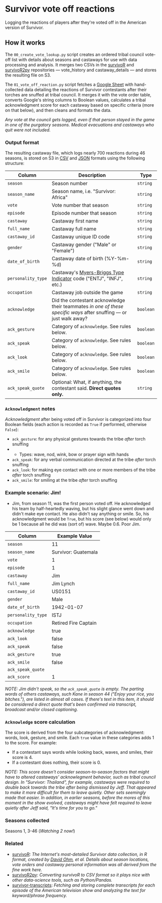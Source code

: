 # Survivor vote off reactions
Logging the reactions of players after they're voted off in the American version of Survivor.

## How it works

The `00_create_vote_lookup.py` script creates an ordered tribal council vote-off list with details about seasons and castaways for use with data processing and analysis. It merges two CSVs in the [survivoR](https://github.com/doehm/survivoR) and [survivoR2py](https://github.com/stiles/survivoR2py/tree/main) repositories — vote_history and castaway_details — and stores the resulting file on S3.

The `01_vote_off_reaction.py` script fetches a [Google Sheet](https://docs.google.com/spreadsheets/d/1nys0mCWArUCtPKYIVBrbjmv7eAWkmOce4cBlyHm8b0c/edit?usp=sharing) with hand-collected data detailing the reactions of Survivor contestants after their torches are snuffed at tribal council. It merges it with the vote order table, converts Google's string columns to Boolean values, calculates a tribal acknowledgment score for each castaway based on specific criteria (more on that below), and then cleans and formats the data. 

*Any vote at the council gets logged, even if that person stayed in the game in one of the purgatory seasons. Medical evacuations and castaways who quit were not included.*

### Output format

The resulting castaway file, which logs nearly 700 reactions during 46 seasons, is stored on S3 in [CSV](https://stilesdata.com/survivor/survivor_vote_off_reactions.csv) and [JSON](https://stilesdata.com/survivor/survivor_vote_off_reactions.json) formats using the following structure: 

| Column          | Description                                                                                                    | Type     |
|-----------------|----------------------------------------------------------------------------------------------------------------|----------|
| `season`        | Season number                                                                                                  | `string` |
| `season_name`   | Season name, i.e. "Survivor: Africa"                                                                           | `string` |
| `vote`          | Vote number that season                                                                                        | `string` |
| `episode`       | Episode number that season                                                                                     | `string` |
| `castaway`      | Castaway first name                                                                                            | `string` |
| `full_name`     | Castaway full name                                                                                             | `string` |
| `castaway_id`   | Castaway unique ID code                                                                                        | `string` |
| `gender`        | Castaway gender ("Male" or "Female")                                                                           | `string` |
| `date_of_birth` | Castaway date of birth (%Y-%m-%d)                                                                              | `string` |
| `personality_type` | Castaway's [Myers-Briggs Type Indicator](https://www.mbtionline.com/en-US/How-it-works/Framework) code ("ENTJ", "INFJ", etc.) | `string` |
| `occupation`    | Castaway job outside the game                                                                                  | `string` |
| `acknowledge`   | Did the contestant acknowledge their teammates *in one of these specific ways* after snuffing — or just walk away? | `boolean`|
| `ack_gesture`   | Category of `acknowledge`. See rules below.                                                                    | `boolean`|
| `ack_speak`     | Category of `acknowledge`. See rules below.                                                                    | `boolean`|
| `ack_look`      | Category of `acknowledge`. See rules below.                                                                    | `boolean`|
| `ack_smile`     | Category of `acknowledge`. See rules below.                                                                    | `boolean`|
| `ack_speak_quote` | Optional: What, if anything, the contestant said. **Direct quotes only.**                                   | `string` |

### `Acknowledgment` notes

*Acknowledgment* after being voted off in Survivor is categorized into four Boolean fields (each action is recorded as `True` if performed, otherwise `False`): 

* `ack_gesture`: for any physical gestures towards the tribe *after* torch snuffing
* * Types: wave, nod, wink, bow or prayer sign with hands
* `ack_speak`: for any verbal communication directed at the tribe *after* torch snuffing
* `ack_look`: for making eye contact with one or more members of the tribe *after* torch snuffing
* `ack_smile`: for smiling at the tribe *after* torch snuffing

### Example scenario: Jim!

- Jim, from season 11, was the first person voted off. He acknowledged his team by half-heartedly waving, but his slight glance went down and didn't make eye contact. He also didn't say anything or smile. So, his acknowledgment would be `True`, but his score (see below) would only be 1 because all he did was (sort of) wave. Maybe 0.6. Poor Jim.

| Column           | Example Value            |
|------------------|--------------------------|
| `season`         | 11                       |
| `season_name`    | Survivor: Guatemala      |
| `vote`           | 1                        |
| `episode`        | 1                        |
| `castaway`       | Jim                      |
| `full_name`      | Jim Lynch                |
| `castaway_id`    | US0151                   |
| `gender`         | Male                     |
| `date_of_birth`  | 1942-01-07               |
| `personality_type` | ISTJ                     |
| `occupation`     | Retired Fire Captain     |
| `acknowledge`    | true                     |
| `ack_look`       | false                    |
| `ack_speak`      | false                    |
| `ack_gesture`    | true                     |
| `ack_smile`      | false                    |
| `ack_speak_quote`|                          |
| `ack_score`      | 1                        |

*NOTE: Jim didn't speak, so the `ack_speak_quote` is empty. The parting words of others castaways, such Kane in season 44 ("Enjoy your rice, you bitches."), are listed in almost all cases. If there's text in this item, it should be considered a direct quote that's been confirmed via transcript, broadcast and/or closed captioning.*

### `Acknowledge` score calculation

The score is derived from the four subcategories of acknowledgment: words, look, gesture, and smile. Each `true` value in these categories adds 1 to the score. For example:

* If a contestant says words while looking back, waves, and smiles, their score is 4.
* If a contestant does nothing, their score is 0.

*NOTE: This score doesn't consider season-to-season factors that might have to altered castaways' acknowlegment behavior, such as tribal council design. In "Survivor: Thailand", for example, castaways were required to double back towards the tribe after being dismissed by Jeff. That appeared to make it more difficult for them to leave quietly. Other sets seemingly made that easier. In addition, in earlier seasons, before the mores of this moment in the show evolved, castaways might have felt required to leave quietly after Jeff said, "It's time for you to go."*

### Seasons collected

Seasons 1, 3-46 
(*Watching 2 now!*)


### Related

* [survivoR](https://github.com/doehm/survivoR): *The Internet's most-detailed Survivor data collection, in R format, created by [David Ohm](https://github.com/doehm), et al. Details about season locations, vote orders and castaway personal information was all derived from the fine work here.* 
* [survivoR2py](https://github.com/stiles/survivoR2py): *Converting survivoR to CSV format so it plays nice with other data-science tools, such as Python/Pandas.*
* [survivor-transcripts](https://github.com/stiles/survivor-transcripts): *Fetching and storing complete transcripts for each episode of the American television show and analyzing the text for keyword/phrase frequency.*

